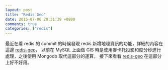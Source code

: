 ```yaml
---
layout: post
title: "Redis Geo"
date: 2015-07-06 20:31:39 +0800
comments: true
categories: ["redis"]
---
```



<!-- more -->

最近在看 redis 的 commit 的時候發現 redis 新增地理資訊的功能，詳細的內容在這邊 [redis-geo]，
以前在 MySQL 上面做 GIS 時是使用麥卡托投影和度分秒進行處理，之後使用 Mongodb 取代這部分的運算，
接下來看看 [redis-geo] 在這部分上好不好用。


[redis-geo]:https://matt.sh/redis-geo